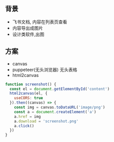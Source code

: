 ## 背景

- 飞书文档, 内容在列表页查看
- 内容导出成图片
- 设计类软件,出图

## 方案

- canvas
- puppeteer(无头浏览器) 无头表格
- html2canvas

```javascript
function screenshot() {
  const el = document.getElementById('content')
  html2canvas(el, {
    useCORS: true
  }).then((canvas) => {
    const img = canvas.toDataURL('image/png')
    const a = document.createElement('a')
    a.href = img
    a.download = 'screenshot.png'
    a.click()
  })
}
```
